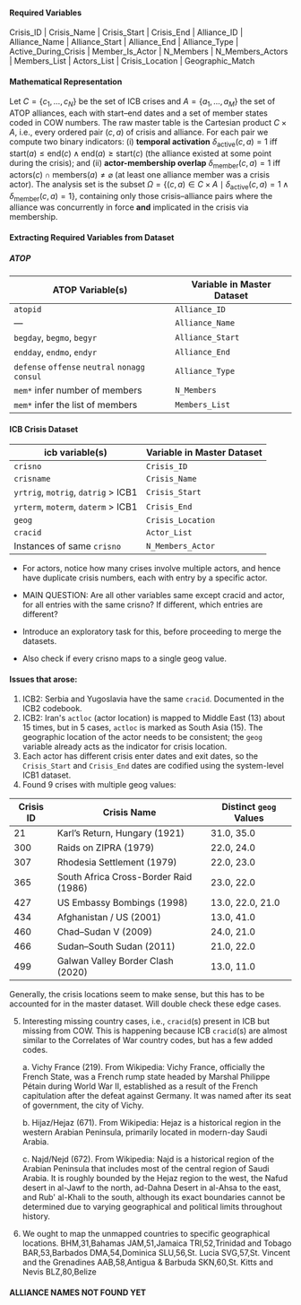 #### Required Variables 

Crisis_ID | Crisis_Name | Crisis_Start | Crisis_End | Alliance_ID | Alliance_Name | 
Alliance_Start | Alliance_End | Alliance_Type | Active_During_Crisis | 
Member_Is_Actor | N_Members | N_Members_Actors | Members_List | Actors_List |
Crisis_Location | Geographic_Match

#### Mathematical Representation

Let $C=\{c_1,\dots ,c_N\}$ be the set of ICB crises and $A=\{a_1,\dots ,a_M\}$ the set of ATOP alliances, each with start–end dates and a set of member states coded in COW numbers.  The raw master table is the Cartesian product $C\times A$, i.e., every ordered pair $(c,a)$ of crisis and alliance.  For each pair we compute two binary indicators: (i) **temporal activation** $\delta_{\text{active}}(c,a)=1$ iff $\text{start}(a)\le \text{end}(c)\land\text{end}(a)\ge \text{start}(c)$ (the alliance existed at some point during the crisis); and (ii) **actor-membership overlap** $\delta_{\text{member}}(c,a)=1$ iff $\text{actors}(c)\cap\text{members}(a)\neq\varnothing$ (at least one alliance member was a crisis actor).  The analysis set is the subset $\Omega=\{(c,a)\in C\times A\mid\delta_{\text{active}}(c,a)=1\land\delta_{\text{member}}(c,a)=1\}$, containing only those crisis–alliance pairs where the alliance was concurrently in force **and** implicated in the crisis via membership.


#### Extracting Required Variables from Dataset

##### ATOP

| ATOP Variable(s)              | Variable in Master Dataset |
|-------------------------------|----------------------------|
| `atopid`                      | `Alliance_ID`              |
| —                             | `Alliance_Name`            |
| `begday`, `begmo`, `begyr`    | `Alliance_Start`           |
| `endday`, `endmo`, `endyr`    | `Alliance_End`             |
| `defense`	`offense`	`neutral`	`nonagg`	`consul`                             | `Alliance_Type`            |
| `mem*` infer number of members              | `N_Members`                |
| `mem*` infer the list of members                 | `Members_List`             |

#### ICB Crisis Dataset

| icb variable(s)                   | Variable in Master Dataset |
|-----------------------------------|----------------------------|
| `crisno`                          | `Crisis_ID`               |
| `crisname`                        | `Crisis_Name`             |
| `yrtrig`, `motrig`, `datrig` > ICB1     | `Crisis_Start`            |
| `yrterm`, `moterm`, `daterm` > ICB1     | `Crisis_End`              |
| `geog`                            | `Crisis_Location`         |
| `cracid`                          | `Actor_List`              |
| Instances of same  `crisno`       | `N_Members_Actor`         |


* For actors, notice how many crises involve multiple actors, and hence have duplicate crisis numbers, each with entry by a specific actor.

* MAIN QUESTION: Are all other variables same except cracid and actor, for all entries with the same crisno? If different, which entries are different?
* Introduce an exploratory task for this, before proceeding to merge the datasets.
* Also check if every crisno maps to a single geog value.

#### Issues that arose:

1. ICB2: Serbia and Yugoslavia have the same `cracid`. Documented in the ICB2 codebook.
2. ICB2: Iran's `actloc` (actor location) is mapped to Middle East (13) about 15 times, but in 5 cases, `actloc` is marked as South Asia (15). The geographic location of the actor needs to be consistent; the `geog` variable already acts as the indicator for crisis location.
3. Each actor has different crisis enter dates and exit dates, so the `Crisis_Start` and `Crisis_End` dates are codified using the system-level ICB1 dataset.
4.  Found 9 crises with multiple geog values:

| Crisis ID | Crisis Name                               | Distinct `geog` Values |
|-----------|-------------------------------------------|------------------------|
| 21        | Karl’s Return, Hungary (1921)             | 31.0, 35.0             |
| 300       | Raids on ZIPRA (1979)                     | 22.0, 24.0             |
| 307       | Rhodesia Settlement (1979)                | 22.0, 23.0             |
| 365       | South Africa Cross-Border Raid (1986)     | 23.0, 22.0             |
| 427       | US Embassy Bombings (1998)                | 13.0, 22.0, 21.0       |
| 434       | Afghanistan / US (2001)                   | 13.0, 41.0             |
| 460       | Chad–Sudan V (2009)                       | 24.0, 21.0             |
| 466       | Sudan–South Sudan (2011)                  | 21.0, 22.0             |
| 499       | Galwan Valley Border Clash (2020)         | 13.0, 11.0             |

Generally, the crisis locations seem to make sense, but this has to be accounted for in the master dataset. Will double check these edge cases.

5. Interesting missing country cases, i.e., `cracid`(s) present in ICB but missing from COW. This is happening because ICB `cracid`(s) are almost similar to the Correlates of War country codes, but has a few added codes.

   a. Vichy France (219). From Wikipedia: Vichy France, officially the French State, was a French rump state headed by Marshal Philippe Pétain during World War II, established as a result of the French capitulation after the defeat against Germany. It was named after its seat of government, the city of Vichy.
   
   b. Hijaz/Hejaz (671). From Wikipedia: Hejaz is a historical region in the western Arabian Peninsula, primarily located in modern-day Saudi Arabia.
   
   c. Najd/Nejd (672). From Wikipedia: Najd is a historical region of the Arabian Peninsula that includes most of the central region of Saudi Arabia. It is roughly bounded by the Hejaz region to the west, the Nafud desert in al-Jawf to the north, ad-Dahna Desert in al-Ahsa to the east, and Rub' al-Khali to the south, although its exact boundaries cannot be determined due to varying geographical and political limits throughout history.

7. We ought to map the unmapped countries to specific geographical locations.
   BHM,31,Bahamas
   JAM,51,Jamaica
   TRI,52,Trinidad and Tobago
   BAR,53,Barbados
   DMA,54,Dominica
   SLU,56,St. Lucia
   SVG,57,St. Vincent and the Grenadines
   AAB,58,Antigua & Barbuda
   SKN,60,St. Kitts and Nevis
   BLZ,80,Belize
   
   

   

#### ALLIANCE NAMES NOT FOUND YET

